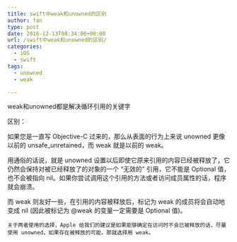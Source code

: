 ```yaml
---
title: swift中weak和unowned的区别
author: fan
type: post
date: 2016-12-13T08:34:00+00:00
url: /swift中weak和unowned的区别/
categories:
  - iOS
  - swift
tags:
  - unowned
  - weak

---
```

weak和unowned都是解决循环引用的关键字
  
区别：
  
如果您是一直写 Objective-C 过来的，那么从表面的行为上来说 unowned 更像以前的 unsafe_unretained，而 weak 就是以前的 weak。
  
用通俗的话说，就是 unowned 设置以后即使它原来引用的内容已经被释放了，它仍然会保持对被已经释放了的对象的一个 &#8220;无效的&#8221; 引用，它不能是 Optional 值，也不会被指向 nil。如果你尝试调用这个引用的方法或者访问成员属性的话，程序就会崩溃。
  
而 weak 则友好一些，在引用的内容被释放后，标记为 weak 的成员将会自动地变成 nil (因此被标记为 @weak 的变量一定需要是 Optional 值)。
  
`关于两者使用的选择，Apple 给我们的建议是如果能够确定在访问时不会已被释放的话，尽量使用 unowned，如果存在被释放的可能，那就选择用 weak。`